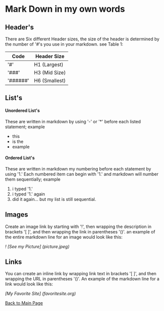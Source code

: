 # Mark Down in my own words

## Header's
There are Six different Header sizes, the size of the header is determined by the number of '#'s you use in your markdown.  see Table 1:

Code|Header Size
----|----
'#'|H1 (Largest)
'###'|H3 (Mid Size)
'######'|H6 (Smallest)

## List's

#### Unordered List's
These are written in markdown by using '-' or '*' before each listed statement; example
- this
- is the
- example

#### Ordered List's
These are written in markdown my numbering before each statement by using '1.'
Each numbered item can begin with '1.' and markdown will number them sequentially; example
1. i typed '1.'
1. i typed '1.' again
1. did it again... but my list is still sequential.


## Images
Create an image link by starting with '!', then wrapping the description in brackets '[ ]', and then wrapping the link in parentheses '()'.  an example of the entire markdown line for an image would look like this:
>
*!*
*[See my Picture]*
*(picture.jpeg)*

## Links
You can create an inline link by wrapping link text in brackets '[ ]', and then wrapping the URL in parentheses '()'.  An example of the markdown line for a link would look like this:
>
*[My Favorite Site]*
*(favoritesite.org)*


[Back to Main Page](../README.md)
